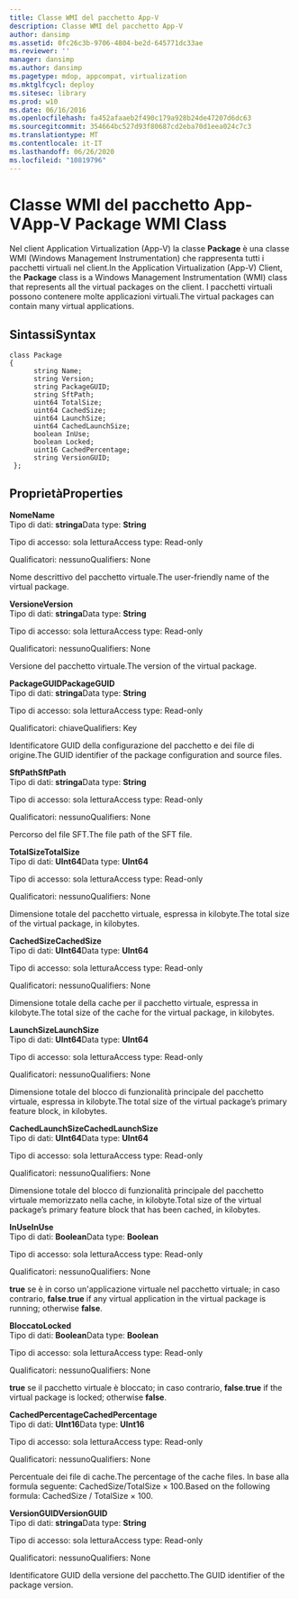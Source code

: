 ```yaml
---
title: Classe WMI del pacchetto App-V
description: Classe WMI del pacchetto App-V
author: dansimp
ms.assetid: 0fc26c3b-9706-4804-be2d-645771dc33ae
ms.reviewer: ''
manager: dansimp
ms.author: dansimp
ms.pagetype: mdop, appcompat, virtualization
ms.mktglfcycl: deploy
ms.sitesec: library
ms.prod: w10
ms.date: 06/16/2016
ms.openlocfilehash: fa452afaaeb2f490c179a928b24de47207d6dc63
ms.sourcegitcommit: 354664bc527d93f80687cd2eba70d1eea024c7c3
ms.translationtype: MT
ms.contentlocale: it-IT
ms.lasthandoff: 06/26/2020
ms.locfileid: "10819796"
---
```

# <span data-ttu-id="6c4cb-103">Classe WMI del pacchetto App-V</span><span class="sxs-lookup"><span data-stu-id="6c4cb-103">App-V Package WMI Class</span></span>


<span data-ttu-id="6c4cb-104">Nel client Application Virtualization (App-V) la classe **Package** è una classe WMI (Windows Management Instrumentation) che rappresenta tutti i pacchetti virtuali nel client.</span><span class="sxs-lookup"><span data-stu-id="6c4cb-104">In the Application Virtualization (App-V) Client, the **Package** class is a Windows Management Instrumentation (WMI) class that represents all the virtual packages on the client.</span></span> <span data-ttu-id="6c4cb-105">I pacchetti virtuali possono contenere molte applicazioni virtuali.</span><span class="sxs-lookup"><span data-stu-id="6c4cb-105">The virtual packages can contain many virtual applications.</span></span>

## <span data-ttu-id="6c4cb-106">Sintassi</span><span class="sxs-lookup"><span data-stu-id="6c4cb-106">Syntax</span></span>


``` syntax
class Package
{
      string Name;
      string Version;
      string PackageGUID;
      string SftPath;
      uint64 TotalSize;
      uint64 CachedSize;
      uint64 LaunchSize;
      uint64 CachedLaunchSize;
      boolean InUse;
      boolean Locked;
      uint16 CachedPercentage;
      string VersionGUID;
 };
```

## <span data-ttu-id="6c4cb-107">Proprietà</span><span class="sxs-lookup"><span data-stu-id="6c4cb-107">Properties</span></span>


<a href="" id="name"></a>**<span data-ttu-id="6c4cb-108">Nome</span><span class="sxs-lookup"><span data-stu-id="6c4cb-108">Name</span></span>**  
<span data-ttu-id="6c4cb-109">Tipo di dati: **stringa**</span><span class="sxs-lookup"><span data-stu-id="6c4cb-109">Data type: **String**</span></span>

<span data-ttu-id="6c4cb-110">Tipo di accesso: sola lettura</span><span class="sxs-lookup"><span data-stu-id="6c4cb-110">Access type: Read-only</span></span>

<span data-ttu-id="6c4cb-111">Qualificatori: nessuno</span><span class="sxs-lookup"><span data-stu-id="6c4cb-111">Qualifiers: None</span></span>

<span data-ttu-id="6c4cb-112">Nome descrittivo del pacchetto virtuale.</span><span class="sxs-lookup"><span data-stu-id="6c4cb-112">The user-friendly name of the virtual package.</span></span>

<a href="" id="version"></a>**<span data-ttu-id="6c4cb-113">Versione</span><span class="sxs-lookup"><span data-stu-id="6c4cb-113">Version</span></span>**  
<span data-ttu-id="6c4cb-114">Tipo di dati: **stringa**</span><span class="sxs-lookup"><span data-stu-id="6c4cb-114">Data type: **String**</span></span>

<span data-ttu-id="6c4cb-115">Tipo di accesso: sola lettura</span><span class="sxs-lookup"><span data-stu-id="6c4cb-115">Access type: Read-only</span></span>

<span data-ttu-id="6c4cb-116">Qualificatori: nessuno</span><span class="sxs-lookup"><span data-stu-id="6c4cb-116">Qualifiers: None</span></span>

<span data-ttu-id="6c4cb-117">Versione del pacchetto virtuale.</span><span class="sxs-lookup"><span data-stu-id="6c4cb-117">The version of the virtual package.</span></span>

<a href="" id="packageguid"></a>**<span data-ttu-id="6c4cb-118">PackageGUID</span><span class="sxs-lookup"><span data-stu-id="6c4cb-118">PackageGUID</span></span>**  
<span data-ttu-id="6c4cb-119">Tipo di dati: **stringa**</span><span class="sxs-lookup"><span data-stu-id="6c4cb-119">Data type: **String**</span></span>

<span data-ttu-id="6c4cb-120">Tipo di accesso: sola lettura</span><span class="sxs-lookup"><span data-stu-id="6c4cb-120">Access type: Read-only</span></span>

<span data-ttu-id="6c4cb-121">Qualificatori: chiave</span><span class="sxs-lookup"><span data-stu-id="6c4cb-121">Qualifiers: Key</span></span>

<span data-ttu-id="6c4cb-122">Identificatore GUID della configurazione del pacchetto e dei file di origine.</span><span class="sxs-lookup"><span data-stu-id="6c4cb-122">The GUID identifier of the package configuration and source files.</span></span>

<a href="" id="sftpath"></a>**<span data-ttu-id="6c4cb-123">SftPath</span><span class="sxs-lookup"><span data-stu-id="6c4cb-123">SftPath</span></span>**  
<span data-ttu-id="6c4cb-124">Tipo di dati: **stringa**</span><span class="sxs-lookup"><span data-stu-id="6c4cb-124">Data type: **String**</span></span>

<span data-ttu-id="6c4cb-125">Tipo di accesso: sola lettura</span><span class="sxs-lookup"><span data-stu-id="6c4cb-125">Access type: Read-only</span></span>

<span data-ttu-id="6c4cb-126">Qualificatori: nessuno</span><span class="sxs-lookup"><span data-stu-id="6c4cb-126">Qualifiers: None</span></span>

<span data-ttu-id="6c4cb-127">Percorso del file SFT.</span><span class="sxs-lookup"><span data-stu-id="6c4cb-127">The file path of the SFT file.</span></span>

<a href="" id="totalsize"></a>**<span data-ttu-id="6c4cb-128">TotalSize</span><span class="sxs-lookup"><span data-stu-id="6c4cb-128">TotalSize</span></span>**  
<span data-ttu-id="6c4cb-129">Tipo di dati: **UInt64**</span><span class="sxs-lookup"><span data-stu-id="6c4cb-129">Data type: **UInt64**</span></span>

<span data-ttu-id="6c4cb-130">Tipo di accesso: sola lettura</span><span class="sxs-lookup"><span data-stu-id="6c4cb-130">Access type: Read-only</span></span>

<span data-ttu-id="6c4cb-131">Qualificatori: nessuno</span><span class="sxs-lookup"><span data-stu-id="6c4cb-131">Qualifiers: None</span></span>

<span data-ttu-id="6c4cb-132">Dimensione totale del pacchetto virtuale, espressa in kilobyte.</span><span class="sxs-lookup"><span data-stu-id="6c4cb-132">The total size of the virtual package, in kilobytes.</span></span>

<a href="" id="cachedsize"></a>**<span data-ttu-id="6c4cb-133">CachedSize</span><span class="sxs-lookup"><span data-stu-id="6c4cb-133">CachedSize</span></span>**  
<span data-ttu-id="6c4cb-134">Tipo di dati: **UInt64**</span><span class="sxs-lookup"><span data-stu-id="6c4cb-134">Data type: **UInt64**</span></span>

<span data-ttu-id="6c4cb-135">Tipo di accesso: sola lettura</span><span class="sxs-lookup"><span data-stu-id="6c4cb-135">Access type: Read-only</span></span>

<span data-ttu-id="6c4cb-136">Qualificatori: nessuno</span><span class="sxs-lookup"><span data-stu-id="6c4cb-136">Qualifiers: None</span></span>

<span data-ttu-id="6c4cb-137">Dimensione totale della cache per il pacchetto virtuale, espressa in kilobyte.</span><span class="sxs-lookup"><span data-stu-id="6c4cb-137">The total size of the cache for the virtual package, in kilobytes.</span></span>

<a href="" id="launchsize"></a>**<span data-ttu-id="6c4cb-138">LaunchSize</span><span class="sxs-lookup"><span data-stu-id="6c4cb-138">LaunchSize</span></span>**  
<span data-ttu-id="6c4cb-139">Tipo di dati: **UInt64**</span><span class="sxs-lookup"><span data-stu-id="6c4cb-139">Data type: **UInt64**</span></span>

<span data-ttu-id="6c4cb-140">Tipo di accesso: sola lettura</span><span class="sxs-lookup"><span data-stu-id="6c4cb-140">Access type: Read-only</span></span>

<span data-ttu-id="6c4cb-141">Qualificatori: nessuno</span><span class="sxs-lookup"><span data-stu-id="6c4cb-141">Qualifiers: None</span></span>

<span data-ttu-id="6c4cb-142">Dimensione totale del blocco di funzionalità principale del pacchetto virtuale, espressa in kilobyte.</span><span class="sxs-lookup"><span data-stu-id="6c4cb-142">The total size of the virtual package’s primary feature block, in kilobytes.</span></span>

<a href="" id="cachedlaunchsize"></a>**<span data-ttu-id="6c4cb-143">CachedLaunchSize</span><span class="sxs-lookup"><span data-stu-id="6c4cb-143">CachedLaunchSize</span></span>**  
<span data-ttu-id="6c4cb-144">Tipo di dati: **UInt64**</span><span class="sxs-lookup"><span data-stu-id="6c4cb-144">Data type: **UInt64**</span></span>

<span data-ttu-id="6c4cb-145">Tipo di accesso: sola lettura</span><span class="sxs-lookup"><span data-stu-id="6c4cb-145">Access type: Read-only</span></span>

<span data-ttu-id="6c4cb-146">Qualificatori: nessuno</span><span class="sxs-lookup"><span data-stu-id="6c4cb-146">Qualifiers: None</span></span>

<span data-ttu-id="6c4cb-147">Dimensione totale del blocco di funzionalità principale del pacchetto virtuale memorizzato nella cache, in kilobyte.</span><span class="sxs-lookup"><span data-stu-id="6c4cb-147">Total size of the virtual package’s primary feature block that has been cached, in kilobytes.</span></span>

<a href="" id="inuse"></a>**<span data-ttu-id="6c4cb-148">InUse</span><span class="sxs-lookup"><span data-stu-id="6c4cb-148">InUse</span></span>**  
<span data-ttu-id="6c4cb-149">Tipo di dati: **Boolean**</span><span class="sxs-lookup"><span data-stu-id="6c4cb-149">Data type: **Boolean**</span></span>

<span data-ttu-id="6c4cb-150">Tipo di accesso: sola lettura</span><span class="sxs-lookup"><span data-stu-id="6c4cb-150">Access type: Read-only</span></span>

<span data-ttu-id="6c4cb-151">Qualificatori: nessuno</span><span class="sxs-lookup"><span data-stu-id="6c4cb-151">Qualifiers: None</span></span>

<span data-ttu-id="6c4cb-152">**true** se è in corso un'applicazione virtuale nel pacchetto virtuale; in caso contrario, **false**.</span><span class="sxs-lookup"><span data-stu-id="6c4cb-152">**true** if any virtual application in the virtual package is running; otherwise **false**.</span></span>

<a href="" id="locked"></a>**<span data-ttu-id="6c4cb-153">Bloccato</span><span class="sxs-lookup"><span data-stu-id="6c4cb-153">Locked</span></span>**  
<span data-ttu-id="6c4cb-154">Tipo di dati: **Boolean**</span><span class="sxs-lookup"><span data-stu-id="6c4cb-154">Data type: **Boolean**</span></span>

<span data-ttu-id="6c4cb-155">Tipo di accesso: sola lettura</span><span class="sxs-lookup"><span data-stu-id="6c4cb-155">Access type: Read-only</span></span>

<span data-ttu-id="6c4cb-156">Qualificatori: nessuno</span><span class="sxs-lookup"><span data-stu-id="6c4cb-156">Qualifiers: None</span></span>

<span data-ttu-id="6c4cb-157">**true** se il pacchetto virtuale è bloccato; in caso contrario, **false**.</span><span class="sxs-lookup"><span data-stu-id="6c4cb-157">**true** if the virtual package is locked; otherwise **false**.</span></span>

<a href="" id="cachedpercentage"></a>**<span data-ttu-id="6c4cb-158">CachedPercentage</span><span class="sxs-lookup"><span data-stu-id="6c4cb-158">CachedPercentage</span></span>**  
<span data-ttu-id="6c4cb-159">Tipo di dati: **UInt16**</span><span class="sxs-lookup"><span data-stu-id="6c4cb-159">Data type: **UInt16**</span></span>

<span data-ttu-id="6c4cb-160">Tipo di accesso: sola lettura</span><span class="sxs-lookup"><span data-stu-id="6c4cb-160">Access type: Read-only</span></span>

<span data-ttu-id="6c4cb-161">Qualificatori: nessuno</span><span class="sxs-lookup"><span data-stu-id="6c4cb-161">Qualifiers: None</span></span>

<span data-ttu-id="6c4cb-162">Percentuale dei file di cache.</span><span class="sxs-lookup"><span data-stu-id="6c4cb-162">The percentage of the cache files.</span></span> <span data-ttu-id="6c4cb-163">In base alla formula seguente: CachedSize/TotalSize × 100.</span><span class="sxs-lookup"><span data-stu-id="6c4cb-163">Based on the following formula: CachedSize / TotalSize × 100.</span></span>

<a href="" id="versionguid"></a>**<span data-ttu-id="6c4cb-164">VersionGUID</span><span class="sxs-lookup"><span data-stu-id="6c4cb-164">VersionGUID</span></span>**  
<span data-ttu-id="6c4cb-165">Tipo di dati: **stringa**</span><span class="sxs-lookup"><span data-stu-id="6c4cb-165">Data type: **String**</span></span>

<span data-ttu-id="6c4cb-166">Tipo di accesso: sola lettura</span><span class="sxs-lookup"><span data-stu-id="6c4cb-166">Access type: Read-only</span></span>

<span data-ttu-id="6c4cb-167">Qualificatori: nessuno</span><span class="sxs-lookup"><span data-stu-id="6c4cb-167">Qualifiers: None</span></span>

<span data-ttu-id="6c4cb-168">Identificatore GUID della versione del pacchetto.</span><span class="sxs-lookup"><span data-stu-id="6c4cb-168">The GUID identifier of the package version.</span></span>

 

 





